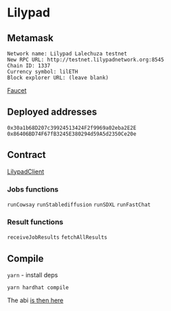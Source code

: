 # Lilypad

## Metamask

```shell
Network name: Lilypad Lalechuza testnet
New RPC URL: http://testnet.lilypadnetwork.org:8545
Chain ID: 1337
Currency symbol: lilETH
Block explorer URL: (leave blank)
```

[Faucet](http://testnet.lilypadnetwork.org/)

## Deployed addresses

`0x30a1b68D207c39924513424F2f9969a02eba2E2E`
`0x86406BD74F67fB3245E380294d59A5d2350Ce20e`

## Contract

[LilypadClient](./contracts/LilypadClient.sol)

### Jobs functions

`runCowsay`
`runStablediffusion`
`runSDXL`
`runFastChat`

### Result functions

`receiveJobResults`
`fetchAllResults`

## Compile

`yarn` - install deps

`yarn hardhat compile`

The abi [is then here](./artifacts/contracts/LilypadClient.sol/LilypadClient.json)
